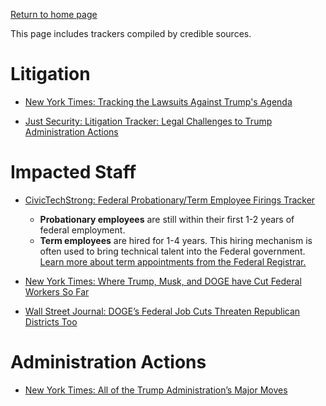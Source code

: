 [Return to home page](README.md)

This page includes trackers compiled by credible sources.

# Litigation
* [New York Times: Tracking the Lawsuits Against Trump's Agenda](https://www.nytimes.com/interactive/2025/us/trump-administration-lawsuits.html?unlocked_article_code=1.xE4.9VlA.NZSFkQ8LDwnT&smid=url-share)

* [Just Security: Litigation Tracker: Legal Challenges to Trump Administration Actions](https://www.justsecurity.org/107087/tracker-litigation-legal-challenges-trump-administration/)

# Impacted Staff
* [CivicTechStrong: Federal Probationary/Term Employee Firings Tracker](https://civictechstrong.org/federal-probationary-term-employee-firings-tracker/)
    * **Probationary employees** are still within their first 1-2 years of federal employment. 
    * **Term employees** are hired for 1-4 years. This hiring mechanism is often used to bring technical talent into the Federal government. [Learn more about term appointments from the Federal Registrar.](https://www.ecfr.gov/current/title-5/chapter-I/subchapter-B/part-316)

* [New York Times: Where Trump, Musk, and DOGE have Cut Federal Workers So Far](https://www.nytimes.com/interactive/2025/02/11/us/politics/trump-musk-doge-federal-workers.html?unlocked_article_code=1.xE4.nznv.BSeYFQdp-gw9&smid=url-share)

* [Wall Street Journal: DOGE’s Federal Job Cuts Threaten Republican Districts Too](https://www.wsj.com/politics/policy/federal-workers-doge-job-cuts-maps-988416ec)

# Administration Actions
* [New York Times: All of the Trump Administration’s Major Moves](https://www.nytimes.com/interactive/2025/us/trump-agenda-2025.html?unlocked_article_code=1.xE4.qNem.x-SBcxh2p2Mt&smid=url-share)
